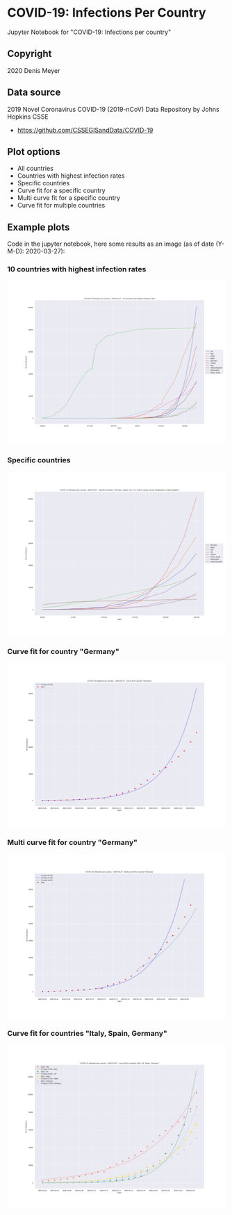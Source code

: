 # COVID-19: Infections Per Country

Jupyter Notebook for "COVID-19: Infections per country"


## Copyright

2020 Denis Meyer


## Data source

2019 Novel Coronavirus COVID-19 (2019-nCoV) Data Repository by Johns Hopkins CSSE

* https://github.com/CSSEGISandData/COVID-19


## Plot options

* All countries
* Countries with highest infection rates
* Specific countries
* Curve fit for a specific country
* Multi curve fit for a specific country
* Curve fit for multiple countries


## Example plots

Code in the jupyter notebook, here some results as an image (as of date (Y-M-D): 2020-03-27):

### 10 countries with highest infection rates

![](images/2020-03-27/10-Countries-with-highest-infection-rates.png?raw=true)

### Specific countries

![](images/2020-03-27/Specific-Countries-Germany-Spain-Iran-US-France-Korea-South-Switzerland-UnitedKingdom.png?raw=true)

### Curve fit for country "Germany"

![](images/2020-03-27/Curve-Fit-Germany.png?raw=true)

### Multi curve fit for country "Germany"

![](images/2020-03-27/Multi-Curve-Fit-Germany.png?raw=true)

### Curve fit for countries "Italy, Spain, Germany"

![](images/2020-03-27/Curve-Fit-Italy-US-Spain-Germany.png?raw=true)
